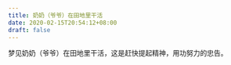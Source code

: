 ```yaml
---
title: 奶奶（爷爷）在田地里干活
date: 2020-02-15T20:54:12+08:00
draft: false
---
```


梦见奶奶（爷爷）在田地里干活，这是赶快提起精神，用功努力的忠告。<br>
